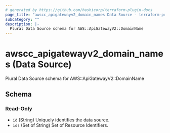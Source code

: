 ```yaml
---
# generated by https://github.com/hashicorp/terraform-plugin-docs
page_title: "awscc_apigatewayv2_domain_names Data Source - terraform-provider-awscc"
subcategory: ""
description: |-
  Plural Data Source schema for AWS::ApiGatewayV2::DomainName
---
```


# awscc_apigatewayv2_domain_names (Data Source)

Plural Data Source schema for AWS::ApiGatewayV2::DomainName



<!-- schema generated by tfplugindocs -->
## Schema

### Read-Only

- `id` (String) Uniquely identifies the data source.
- `ids` (Set of String) Set of Resource Identifiers.
